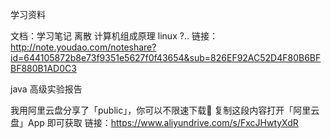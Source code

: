 学习资料

文档：学习笔记 离散 计算机组成原理 linux ?..
链接：http://note.youdao.com/noteshare?id=644105872b8e73f9351e5627f0f43654&sub=826EF92AC52D4F80B6BFBF880B1AD0C3

java 高级实验报告

我用阿里云盘分享了「public」，你可以不限速下载🚀
复制这段内容打开「阿里云盘」App 即可获取
链接：https://www.aliyundrive.com/s/FxcJHwtyXdR